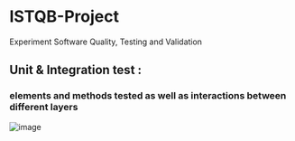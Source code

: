 # ISTQB-Project
Experiment Software Quality, Testing and Validation 

## Unit & Integration test :
### elements and methods tested as well as interactions between different layers
![image](https://user-images.githubusercontent.com/84160502/197419680-4bc4d317-ba81-4ebf-9a8b-3495f7ce820d.png)
